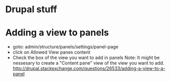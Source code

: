 # Drupal stuff

# Adding a view to panels

 - goto: admin/structure/panels/settings/panel-page
 - click on Allowed View panes content
 - Check the box of the view you want to add in panels
Note: It might be nessesary to create a "Content pane" view of the view you want to add.
http://drupal.stackexchange.com/questions/26533/adding-a-view-to-a-panel
